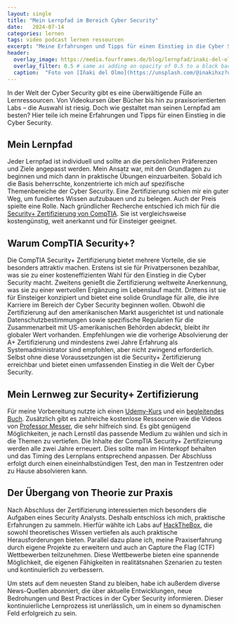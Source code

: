 ```yaml
---
layout: single
title: "Mein Lernpfad im Bereich Cyber Security"
date:   2024-07-14 
categories: lernen
tags: video podcast lernen ressourcen
excerpt: "Meine Erfahrungen und Tipps für einen Einstieg in die Cyber Security."
header:
  overlay_image: https://media.fourframes.de/blog/lernpfad/inaki-del-olmo-NIJuEQw0RKg-unsplash.png
  overlay_filter: 0.5 # same as adding an opacity of 0.5 to a black background
  caption:  "Foto von [Iñaki del Olmo](https://unsplash.com/@inakihxz?utm_content=creditCopyText&utm_medium=referral&utm_source=unsplash) auf [Unsplash](https://unsplash.com/photos/assorted-title-of-books-piled-in-the-shelves-NIJuEQw0RKg?utm_content=creditCopyText&utm_medium=referral&utm_source=unsplash)"
---
```

In der Welt der Cyber Security gibt es eine überwältigende Fülle an Lernressourcen. Von Videokursen über Bücher bis hin zu praxisorientierten Labs – die Auswahl ist riesig. Doch wie gestaltet man seinen Lernpfad am besten? Hier teile ich meine Erfahrungen und Tipps für einen Einstieg in die Cyber Security.

## Mein Lernpfad

Jeder Lernpfad ist individuell und sollte an die persönlichen Präferenzen und Ziele angepasst werden. Mein Ansatz war, mit den Grundlagen zu beginnen und mich dann in praktische Übungen einzuarbeiten. Sobald ich die Basis beherrschte, konzentrierte ich mich auf spezifische Themenbereiche der Cyber Security.
Eine Zertifizierung schien mir ein guter Weg, um fundiertes Wissen aufzubauen und zu belegen. Auch der Preis spielte eine Rolle. Nach gründlicher Recherche entschied ich mich für die [Security+ Zertifizierung von CompTIA][sec]. Sie ist vergleichsweise kostengünstig, weit anerkannt und für Einsteiger geeignet.

## Warum CompTIA Security+?

Die CompTIA Security+ Zertifizierung bietet mehrere Vorteile, die sie besonders attraktiv machen. Erstens ist sie für Privatpersonen bezahlbar, was sie zu einer kosteneffizienten Wahl für den Einstieg in die Cyber Security macht. Zweitens genießt die Zertifizierung weltweite Anerkennung, was sie zu einer wertvollen Ergänzung im Lebenslauf macht. Drittens ist sie für Einsteiger konzipiert und bietet eine solide Grundlage für alle, die ihre Karriere im Bereich der Cyber Security beginnen wollen. Obwohl die Zertifizierung auf den amerikanischen Markt ausgerichtet ist und nationale Datenschutzbestimmungen sowie spezifische Regularien für die Zusammenarbeit mit US-amerikanischen Behörden abdeckt, bleibt ihr globaler Wert vorhanden. Empfehlungen wie die vorherige Absolvierung der A+ Zertifizierung und mindestens zwei Jahre Erfahrung als Systemadministrator sind empfohlen, aber nicht zwingend erforderlich. Selbst ohne diese Voraussetzungen ist die Security+ Zertifizierung erreichbar und bietet einen umfassenden Einstieg in die Welt der Cyber Security.

## Mein Lernweg zur Security+ Zertifizierung

Für meine Vorbereitung nutzte ich einen [Udemy-Kurs][jd] und ein [begleitendes Buch][gcga]. Zusätzlich gibt es zahlreiche kostenlose Ressourcen wie die Videos von [Professor Messer][messer], die sehr hilfreich sind. Es gibt genügend Möglichkeiten, je nach Lernstil das passende Medium zu wählen und sich in die Themen zu vertiefen.
Die Inhalte der CompTIA Security+ Zertifizierung werden alle zwei Jahre erneuert. Dies sollte man im Hinterkopf behalten und das Timing des Lernplans entsprechend anpassen. Der Abschluss erfolgt durch einen eineinhalbstündigen Test, den man in Testzentren oder zu Hause absolvieren kann.

## Der Übergang von Theorie zur Praxis

Nach Abschluss der Zertifizierung interessierten mich besonders die Aufgaben eines Security Analysts. Deshalb entschloss ich mich, praktische Erfahrungen zu sammeln. Hierfür wählte ich Labs auf [HackTheBox][htb], die sowohl theoretisches Wissen vertiefen als auch praktische Herausforderungen bieten. Parallel dazu plane ich, meine Praxiserfahrung durch eigene Projekte zu erweitern und auch an Capture the Flag (CTF) Wettbewerben teilzunehmen. Diese Wettbewerbe bieten eine spannende Möglichkeit, die eigenen Fähigkeiten in realitätsnahen Szenarien zu testen und kontinuierlich zu verbessern.

Um stets auf dem neuesten Stand zu bleiben, habe ich außerdem diverse News-Quellen abonniert, die über aktuelle Entwicklungen, neue Bedrohungen und Best Practices in der Cyber Security informieren. Dieser kontinuierliche Lernprozess ist unerlässlich, um in einem so dynamischen Feld erfolgreich zu sein.

[sec]: https://www.comptia.org/de/zertifizierungen/security
[jd]: https://www.udemy.com/course/comptia-security-sy0-601-complete-course-exam-retired/
[gcga]: https://www.getcertifiedgetahead.com/
[messer]: https://www.youtube.com/c/professormesser
[htb]: https://www.hackthebox.com/
